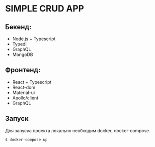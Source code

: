 # SIMPLE CRUD APP

## Бекенд:
- Node.js + Typescript
- Typedi
- GraphQL
- MongoDB

## Фронтенд:

- React + Typescript
- React-dom
- Material-ui
- Apollo/client
- GraphQL

## Запуск

Для запуска проекта локально необходим docker, docker-compose.

```bash
$ docker-compose up
```
